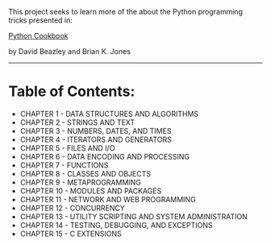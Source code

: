 This project seeks to learn more of the about the Python programming tricks presented in:

 [Python Cookbook](https://d.cxcore.net/Python/Python_Cookbook_3rd_Edition.pdf)

 by David Beazley and Brian K. Jones
 
 ---  

 # Table of Contents:

* CHAPTER 1 - DATA STRUCTURES AND ALGORITHMS
* CHAPTER 2 - STRINGS AND TEXT
* CHAPTER 3 - NUMBERS, DATES, AND TIMES
* CHAPTER 4 - ITERATORS AND GENERATORS
* CHAPTER 5 - FILES AND I/O
* CHAPTER 6 - DATA ENCODING AND PROCESSING
* CHAPTER 7 - FUNCTIONS
* CHAPTER 8 - CLASSES AND OBJECTS
* CHAPTER 9 - METAPROGRAMMING
* CHAPTER 10 - MODULES AND PACKAGES
* CHAPTER 11 - NETWORK AND WEB PROGRAMMING
* CHAPTER 12 - CONCURRENCY
* CHAPTER 13 - UTILITY SCRIPTING AND SYSTEM ADMINISTRATION
* CHAPTER 14 - TESTING, DEBUGGING, AND EXCEPTIONS
* CHAPTER 15 - C EXTENSIONS
